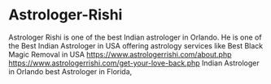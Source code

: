 # Astrologer-Rishi
Astrologer Rishi is one of the best Indian astrologer in Orlando. He is one of the   Best Indian Astrologer in USA offering astrology services like Best Black Magic Removal in   USA
https://www.astrologerrishi.com/about.php
https://www.astrologerrishi.com/get-your-love-back.php
Indian Astrologer in Orlando
 best Astrologer in Florida,
